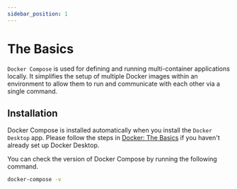 ```yaml
---
sidebar_position: 1
---
```


# The Basics

`Docker Compose` is used for defining and running multi-container applications locally. It simplifies the setup of multiple Docker images within an environment to allow them to run and communicate with each other via a single command.

## Installation

Docker Compose is installed automatically when you install the `Docker Desktop` app. Please follow the steps in [Docker: The Basics](../../docker/01-the-basics.md) if you haven't already set up Docker Desktop.

You can check the version of Docker Compose by running the following command.

```bash
docker-compose -v
```
